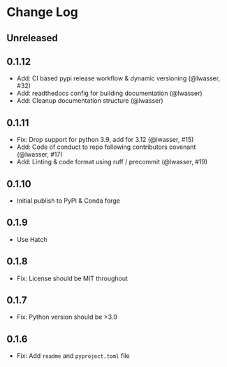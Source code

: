 # Change Log

## Unreleased

## 0.1.12

* Add: CI based pypi release workflow & dynamic versioning (@lwasser, #32)
* Add: readthedocs config for building documentation (@lwasser)
* Add: Cleanup documentation structure (@lwasser)

## 0.1.11

* Fix: Drop support for python 3.9, add for 3.12 (@lwasser, #15)
* Add: Code of conduct to repo following contributors covenant (@lwasser, #17)
* Add: Linting & code format using ruff / precommit (@lwasser, #19)

## 0.1.10

* Initial publish to PyPI & Conda forge

## 0.1.9

* Use Hatch

## 0.1.8

* Fix: License should be MIT throughout

## 0.1.7

* Fix: Python version should be >3.9

## 0.1.6

* Fix: Add `readme` and `pyproject.toml` file
